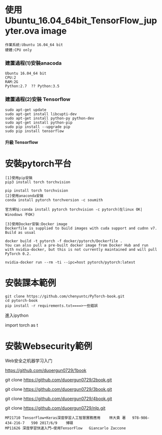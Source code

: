 # 使用Ubuntu_16.04_64bit_TensorFlow_jupyter.ova image


```
作業系統:Ubuntu 16.04_64 bit
硬體:CPU only
```
### 建置過程(1)安裝anacoda
```
Ubuntu 16.04_64 bit
CPU:2
RAM:2G
Python:2.7  ?? Python:3.5
```
### 建置過程(2)安裝 Tensorflow

```
sudo apt-get update
sudo apt-get install libcupti-dev
sudo apt-get install python-py python-dev 
sudo apt-get install python-pip
sudo pip install --upgrade pip
sudo pip install tensorflow
```

#### 升級 Tensorflow

# 安裝pytorch平台
```
[1]使用pip安裝
pip3 install torch torchvision

pip install torch torchvision
[2]使用anaconda安裝
conda install pytorch torchversion -c soumith

官方網址:conda install pytorch torchvision -c pytorch(在linux OK| Winodows 不OK)

[3]使用Docker安裝:Docker image
Dockerfile is supplied to build images with cuda support and cudnn v7. Build as usual

docker build -t pytorch -f docker/pytorch/Dockerfile .
You can also pull a pre-built docker image from Docker Hub and run with nvidia-docker, but this is not currently maintained and will pull PyTorch 0.2.

nvidia-docker run --rm -ti --ipc=host pytorch/pytorch:latest
```
# 安裝課本範例
```
git clone https://github.com/chenyuntc/PyTorch-book.git
cd pytorch-book 
pip install -r requirements.txt====>一些錯誤
```
進入ipython

import torch as t

# 安裝Websecurity範例

Web安全之机器学习入门

https://github.com/duoergun0729/1book

git clone https://github.com/duoergun0729/2book.git

git clone https://github.com/duoergun0729/3book.git

git clone https://github.com/duoergun0729/4book.git

git clone https://github.com/duoergun0729/nlp.git

```
MP21710	TensorFlow+Keras深度學習人工智慧實務應用	林大貴 著	978-986-434-216-7	590	2017/6/9	博碩
MP11626	深度學習快速入門—使用TensorFlow	Giancarlo Zaccone
```
